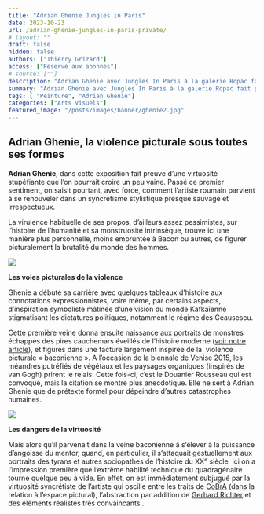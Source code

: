 ```yaml
---
title: "Adrian Ghenie Jungles in Paris"
date: 2023-10-23
url: /adrian-ghenie-jungles-in-paris-private/ 
# layout: ""
draft: false
hidden: false
authors: ["Thierry Grizard"]
access: ["Réservé aux abonnés"]
# source: [""]
description: "Adrian Ghenie avec Jungles In Paris à la galerie Ropac fait preuve d'une virtuosité stupéfiante à travers un syncrétisme stylistique presque sauvage"
summary: "Adrian Ghenie avec Jungles In Paris à la galerie Ropac fait preuve d'une virtuosité stupéfiante à travers un syncrétisme stylistique presque sauvage"
tags: [ "Peinture", "Adrian Ghenie"]
categories: ["Arts Visuels"]
featured_image: "/posts/images/banner/ghenie2.jpg"
---
```

## Adrian Ghenie, la violence picturale sous toutes ses formes

**Adrian Ghenie**, dans cette exposition fait preuve d’une virtuosité stupéfiante que l’on pourrait croire un peu vaine. Passé ce premier sentiment, on saisit pourtant, avec force, comment l’artiste roumain parvient à se renouveler dans un syncrétisme stylistique presque sauvage et irrespectueux.

La virulence habituelle de ses propos, d’ailleurs assez pessimistes, sur l’histoire de l’humanité et sa monstruosité intrinsèque, trouve ici une manière plus personnelle, moins empruntée à Bacon ou autres, de figurer picturalement la brutalité du monde des hommes.

![](/posts/images/ghenie/adrian-gheniejungles-in-parispaintingthaddaeus-ropacexhibitionparisfrance2018-7.jpg)

**Les voies picturales de la violence**

Ghenie a débuté sa carrière avec quelques tableaux d’histoire aux connotations expressionnistes, voire même, par certains aspects, d’inspiration symboliste mâtinée d’une vision du monde Kafkaïenne stigmatisant les dictatures politiques, notamment le régime des Ceausescu.

Cette première veine donna ensuite naissance aux portraits de monstres échappés des pires cauchemars éveillés de l’histoire moderne ([voir notre article](/adrian-ghenie/)), et figurés dans une facture largement inspirée de la  violence picturale « baconienne ». A l’occasion de la biennale de Venise 2015, les méandres putréfiés de végétaux et les paysages organiques (inspirés de van Gogh) prirent le relais. Cette fois-ci, c’est le Douanier Rousseau qui est convoqué, mais la citation se montre plus anecdotique. Elle ne sert à Adrian Ghenie que de prétexte formel pour dépeindre d’autres catastrophes humaines.

![](/posts/images/ghenie/adrian-gheniejungles-in-parispaintingthaddaeus-ropacexhibitionparisfrance2018-12.jpg)

**Les dangers de la virtuosité**

Mais alors qu’il parvenait dans la veine baconienne à s’élever à la puissance d’angoisse du mentor, quand, en particulier, il s’attaquait gestuellement aux portraits des tyrans et autres sociopathes de l’histoire du XX° siècle, ici on a l’impression première que l’extrême habilité technique du quadragénaire tourne quelque peu à vide. En effet, on est immédiatement subjugué par la virtuosité syncrétiste de l’artiste qui oscille entre les traits de [CoBrA](/karel-appel-humaniste-barbare/) (dans la relation à l’espace pictural), l’abstraction par addition de [Gerhard Richter](/tags/gerhard-richter/) et des éléments réalistes très convaincants...